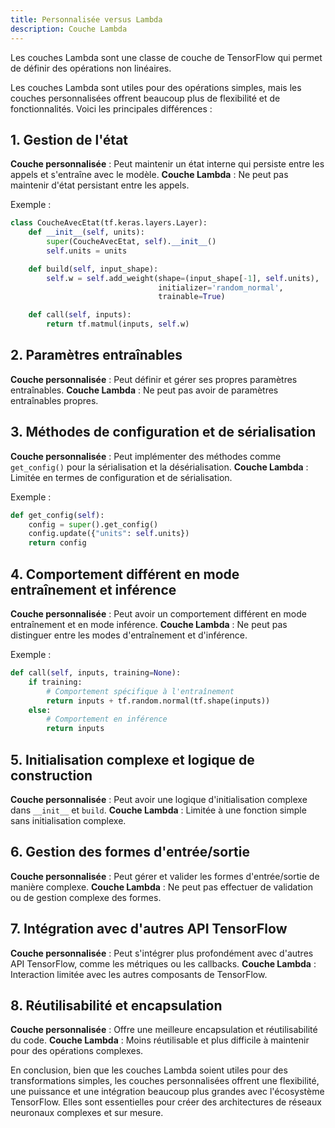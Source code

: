 ```yaml
---
title: Personnalisée versus Lambda
description: Couche Lambda
---
```


Les couches Lambda sont une classe de couche de TensorFlow qui permet de définir des opérations non linéaires.

Les couches Lambda sont utiles pour des opérations simples, mais les couches personnalisées offrent beaucoup plus de flexibilité et de fonctionnalités. Voici les principales différences :

## 1. Gestion de l'état

**Couche personnalisée** : Peut maintenir un état interne qui persiste entre les appels et s'entraîne avec le modèle.
**Couche Lambda** : Ne peut pas maintenir d'état persistant entre les appels.

Exemple :

```python
class CoucheAvecEtat(tf.keras.layers.Layer):
    def __init__(self, units):
        super(CoucheAvecEtat, self).__init__()
        self.units = units

    def build(self, input_shape):
        self.w = self.add_weight(shape=(input_shape[-1], self.units),
                                 initializer='random_normal',
                                 trainable=True)

    def call(self, inputs):
        return tf.matmul(inputs, self.w)

```

## 2. Paramètres entraînables

**Couche personnalisée** : Peut définir et gérer ses propres paramètres entraînables.
**Couche Lambda** : Ne peut pas avoir de paramètres entraînables propres.

## 3. Méthodes de configuration et de sérialisation

**Couche personnalisée** : Peut implémenter des méthodes comme `get_config()` pour la sérialisation et la désérialisation.
**Couche Lambda** : Limitée en termes de configuration et de sérialisation.

Exemple :

```python
def get_config(self):
    config = super().get_config()
    config.update({"units": self.units})
    return config

```

## 4. Comportement différent en mode entraînement et inférence

**Couche personnalisée** : Peut avoir un comportement différent en mode entraînement et en mode inférence.
**Couche Lambda** : Ne peut pas distinguer entre les modes d'entraînement et d'inférence.

Exemple :

```python
def call(self, inputs, training=None):
    if training:
        # Comportement spécifique à l'entraînement
        return inputs + tf.random.normal(tf.shape(inputs))
    else:
        # Comportement en inférence
        return inputs

```

## 5. Initialisation complexe et logique de construction

**Couche personnalisée** : Peut avoir une logique d'initialisation complexe dans `__init__` et `build`.
**Couche Lambda** : Limitée à une fonction simple sans initialisation complexe.

## 6. Gestion des formes d'entrée/sortie

**Couche personnalisée** : Peut gérer et valider les formes d'entrée/sortie de manière complexe.
**Couche Lambda** : Ne peut pas effectuer de validation ou de gestion complexe des formes.

## 7. Intégration avec d'autres API TensorFlow

**Couche personnalisée** : Peut s'intégrer plus profondément avec d'autres API TensorFlow, comme les métriques ou les callbacks.
**Couche Lambda** : Interaction limitée avec les autres composants de TensorFlow.

## 8. Réutilisabilité et encapsulation

**Couche personnalisée** : Offre une meilleure encapsulation et réutilisabilité du code.
**Couche Lambda** : Moins réutilisable et plus difficile à maintenir pour des opérations complexes.

En conclusion, bien que les couches Lambda soient utiles pour des transformations simples, les couches personnalisées offrent une flexibilité, une puissance et une intégration beaucoup plus grandes avec l'écosystème TensorFlow. Elles sont essentielles pour créer des architectures de réseaux neuronaux complexes et sur mesure.
